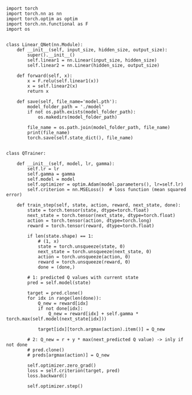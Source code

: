     import torch
    import torch.nn as nn
    import torch.optim as optim
    import torch.nn.functional as F
    import os


    class Linear_QNet(nn.Module):
        def __init__(self, input_size, hidden_size, output_size):
            super().__init__()
            self.linear1 = nn.Linear(input_size, hidden_size)
            self.linear2 = nn.Linear(hidden_size, output_size)

        def forward(self, x):
            x = F.relu(self.linear1(x))
            x = self.linear2(x)
            return x

        def save(self, file_name='model.pth'):
            model_folder_path = './model'
            if not os.path.exists(model_folder_path):
                os.makedirs(model_folder_path)

            file_name = os.path.join(model_folder_path, file_name)
            print(file_name)
            torch.save(self.state_dict(), file_name)


    class QTrainer:

        def __init__(self, model, lr, gamma):
            self.lr = lr
            self.gamma = gamma
            self.model = model
            self.optimizer = optim.Adam(model.parameters(), lr=self.lr)
            self.criterion = nn.MSELoss()  # loss function (mean squared error)

        def train_step(self, state, action, reward, next_state, done):
            state = torch.tensor(state, dtype=torch.float)
            next_state = torch.tensor(next_state, dtype=torch.float)
            action = torch.tensor(action, dtype=torch.long)
            reward = torch.tensor(reward, dtype=torch.float)

            if len(state.shape) == 1:
                # (1, x)
                state = torch.unsqueeze(state, 0)
                next_state = torch.unsqueeze(next_state, 0)
                action = torch.unsqueeze(action, 0)
                reward = torch.unsqueeze(reward, 0)
                done = (done,)

            # 1: predicted Q values with current state
            pred = self.model(state)

            target = pred.clone()
            for idx in range(len(done)):
                Q_new = reward[idx]
                if not done[idx]:
                    Q_new = reward[idx] + self.gamma * torch.max(self.model(next_state[idx]))

                target[idx][torch.argmax(action).item()] = Q_new

            # 2: Q_new = r + y * max(next_predicted Q value) -> inly if not done
            # pred.clone()
            # preds[argmax(action)] = Q_new

            self.optimizer.zero_grad()
            loss = self.criterion(target, pred)
            loss.backward()

            self.optimizer.step()
